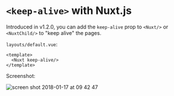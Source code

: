 # `<keep-alive>` with Nuxt.js

Introduced in v1.2.0, you can add the `keep-alive` prop to `<Nuxt/>` or `<NuxtChild/>` to "keep alive" the pages.

`layouts/default.vue`:

```vue
<template>
  <Nuxt keep-alive/>
</template>
```

Screenshot:

![screen shot 2018-01-17 at 09 42 47](https://user-images.githubusercontent.com/904724/35033642-b41ec51c-fb6b-11e7-87cf-5617ade32841.png)
